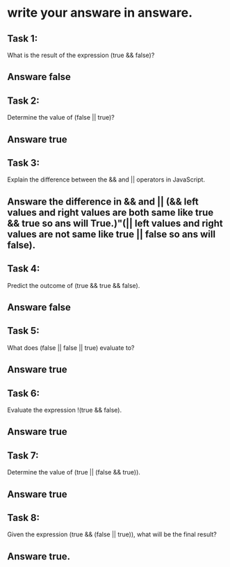 # write your answare in answare.

## Task 1:

What is the result of the expression (true && false)?
## Answare false

## Task 2:
Determine the value of (false || true)?
## Answare true

## Task 3:
Explain the difference between the && and || operators in JavaScript.
## Answare the difference in && and || (&& left values and right values are both same like true && true so ans will True.)"(|| left values and right values are not same like true || false so ans will false).

## Task 4:
Predict the outcome of (true && true && false).
## Answare false 

## Task 5:
What does (false || false || true) evaluate to?
## Answare true

## Task 6:
Evaluate the expression !(true && false).
## Answare true

## Task 7:
Determine the value of (true || (false && true)).
## Answare true

## Task 8:
Given the expression (true && (false || true)), what will be the final result?
## Answare true.
